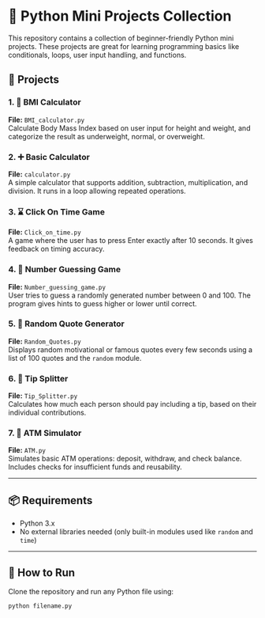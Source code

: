 # 🧠 Python Mini Projects Collection

This repository contains a collection of beginner-friendly Python mini projects. These projects are great for learning programming basics like conditionals, loops, user input handling, and functions.

## 📂 Projects

### 1. 🧮 BMI Calculator
**File:** `BMI_calculator.py`  
Calculate Body Mass Index based on user input for height and weight, and categorize the result as underweight, normal, or overweight.

### 2. ➕ Basic Calculator
**File:** `calculator.py`  
A simple calculator that supports addition, subtraction, multiplication, and division. It runs in a loop allowing repeated operations.

### 3. ⌛ Click On Time Game
**File:** `Click_on_time.py`  
A game where the user has to press Enter exactly after 10 seconds. It gives feedback on timing accuracy.

### 4. 🎯 Number Guessing Game
**File:** `Number_guessing_game.py`  
User tries to guess a randomly generated number between 0 and 100. The program gives hints to guess higher or lower until correct.

### 5. 📝 Random Quote Generator
**File:** `Random_Quotes.py`  
Displays random motivational or famous quotes every few seconds using a list of 100 quotes and the `random` module.

### 6. 💸 Tip Splitter
**File:** `Tip_Splitter.py`  
Calculates how much each person should pay including a tip, based on their individual contributions.

### 7. 🏧 ATM Simulator
**File:** `ATM.py`  
Simulates basic ATM operations: deposit, withdraw, and check balance. Includes checks for insufficient funds and reusability.

---

## 📦 Requirements

- Python 3.x
- No external libraries needed (only built-in modules used like `random` and `time`)

---

## 🚀 How to Run

Clone the repository and run any Python file using:

```bash
python filename.py
